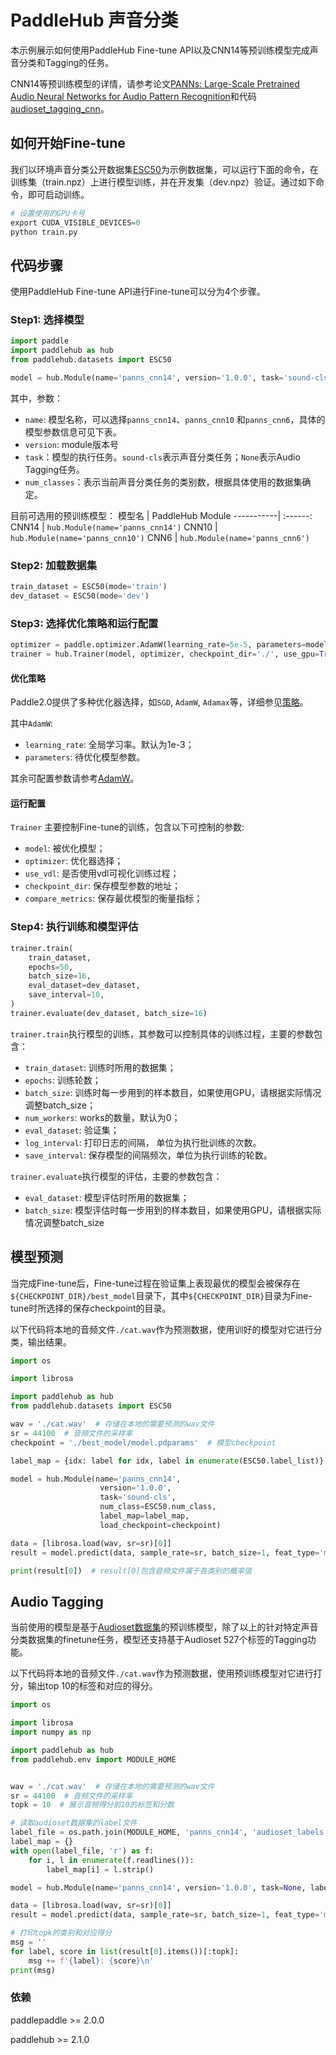 # PaddleHub 声音分类

本示例展示如何使用PaddleHub Fine-tune API以及CNN14等预训练模型完成声音分类和Tagging的任务。

CNN14等预训练模型的详情，请参考论文[PANNs: Large-Scale Pretrained Audio Neural Networks for Audio Pattern Recognition](https://arxiv.org/pdf/1912.10211.pdf)和代码[audioset_tagging_cnn](https://github.com/qiuqiangkong/audioset_tagging_cnn)。


## 如何开始Fine-tune

我们以环境声音分类公开数据集[ESC50](https://github.com/karolpiczak/ESC-50)为示例数据集，可以运行下面的命令，在训练集（train.npz）上进行模型训练，并在开发集（dev.npz）验证。通过如下命令，即可启动训练。

```python
# 设置使用的GPU卡号
export CUDA_VISIBLE_DEVICES=0
python train.py
```


## 代码步骤

使用PaddleHub Fine-tune API进行Fine-tune可以分为4个步骤。

### Step1: 选择模型

```python
import paddle
import paddlehub as hub
from paddlehub.datasets import ESC50

model = hub.Module(name='panns_cnn14', version='1.0.0', task='sound-cls', num_class=ESC50.num_class)
```

其中，参数：
- `name`: 模型名称，可以选择`panns_cnn14`、`panns_cnn10` 和`panns_cnn6`，具体的模型参数信息可见下表。
- `version`: module版本号
- `task`：模型的执行任务。`sound-cls`表示声音分类任务；`None`表示Audio Tagging任务。
- `num_classes`：表示当前声音分类任务的类别数，根据具体使用的数据集确定。

目前可选用的预训练模型：
模型名      | PaddleHub Module
-----------| :------:
CNN14      | `hub.Module(name='panns_cnn14')`
CNN10      | `hub.Module(name='panns_cnn10')`
CNN6       | `hub.Module(name='panns_cnn6')`

### Step2: 加载数据集

```python
train_dataset = ESC50(mode='train')
dev_dataset = ESC50(mode='dev')
```

### Step3: 选择优化策略和运行配置

```python
optimizer = paddle.optimizer.AdamW(learning_rate=5e-5, parameters=model.parameters())
trainer = hub.Trainer(model, optimizer, checkpoint_dir='./', use_gpu=True)
```

#### 优化策略

Paddle2.0提供了多种优化器选择，如`SGD`, `AdamW`, `Adamax`等，详细参见[策略](https://www.paddlepaddle.org.cn/documentation/docs/zh/api/paddle/optimizer/Overview_cn.html)。

其中`AdamW`:

- `learning_rate`: 全局学习率。默认为1e-3；
- `parameters`: 待优化模型参数。

其余可配置参数请参考[AdamW](https://www.paddlepaddle.org.cn/documentation/docs/zh/api/paddle/optimizer/adamw/AdamW_cn.html#cn-api-paddle-optimizer-adamw)。

#### 运行配置

`Trainer` 主要控制Fine-tune的训练，包含以下可控制的参数:

- `model`: 被优化模型；
- `optimizer`: 优化器选择；
- `use_vdl`: 是否使用vdl可视化训练过程；
- `checkpoint_dir`: 保存模型参数的地址；
- `compare_metrics`: 保存最优模型的衡量指标；


### Step4: 执行训练和模型评估

```python
trainer.train(
    train_dataset,
    epochs=50,
    batch_size=16,
    eval_dataset=dev_dataset,
    save_interval=10,
)
trainer.evaluate(dev_dataset, batch_size=16)
```

`trainer.train`执行模型的训练，其参数可以控制具体的训练过程，主要的参数包含：

- `train_dataset`: 训练时所用的数据集；
- `epochs`: 训练轮数；
- `batch_size`: 训练时每一步用到的样本数目，如果使用GPU，请根据实际情况调整batch_size；
- `num_workers`: works的数量，默认为0；
- `eval_dataset`: 验证集；
- `log_interval`: 打印日志的间隔， 单位为执行批训练的次数。
- `save_interval`: 保存模型的间隔频次，单位为执行训练的轮数。

`trainer.evaluate`执行模型的评估，主要的参数包含：

- `eval_dataset`: 模型评估时所用的数据集；
- `batch_size`: 模型评估时每一步用到的样本数目，如果使用GPU，请根据实际情况调整batch_size


## 模型预测

当完成Fine-tune后，Fine-tune过程在验证集上表现最优的模型会被保存在`${CHECKPOINT_DIR}/best_model`目录下，其中`${CHECKPOINT_DIR}`目录为Fine-tune时所选择的保存checkpoint的目录。

以下代码将本地的音频文件`./cat.wav`作为预测数据，使用训好的模型对它进行分类，输出结果。

```python
import os

import librosa

import paddlehub as hub
from paddlehub.datasets import ESC50

wav = './cat.wav'  # 存储在本地的需要预测的wav文件
sr = 44100  # 音频文件的采样率
checkpoint = './best_model/model.pdparams'  # 模型checkpoint

label_map = {idx: label for idx, label in enumerate(ESC50.label_list)}

model = hub.Module(name='panns_cnn14',
                    version='1.0.0',
                    task='sound-cls',
                    num_class=ESC50.num_class,
                    label_map=label_map,
                    load_checkpoint=checkpoint)

data = [librosa.load(wav, sr=sr)[0]]
result = model.predict(data, sample_rate=sr, batch_size=1, feat_type='mel', use_gpu=True)

print(result[0])  # result[0]包含音频文件属于各类别的概率值
```


## Audio Tagging

当前使用的模型是基于[Audioset数据集](https://research.google.com/audioset/)的预训练模型，除了以上的针对特定声音分类数据集的finetune任务，模型还支持基于Audioset 527个标签的Tagging功能。

以下代码将本地的音频文件`./cat.wav`作为预测数据，使用预训练模型对它进行打分，输出top 10的标签和对应的得分。

```python
import os

import librosa
import numpy as np

import paddlehub as hub
from paddlehub.env import MODULE_HOME


wav = './cat.wav'  # 存储在本地的需要预测的wav文件
sr = 44100  # 音频文件的采样率
topk = 10  # 展示音频得分前10的标签和分数

# 读取audioset数据集的label文件
label_file = os.path.join(MODULE_HOME, 'panns_cnn14', 'audioset_labels.txt')
label_map = {}
with open(label_file, 'r') as f:
    for i, l in enumerate(f.readlines()):
        label_map[i] = l.strip()

model = hub.Module(name='panns_cnn14', version='1.0.0', task=None, label_map=label_map)

data = [librosa.load(wav, sr=sr)[0]]
result = model.predict(data, sample_rate=sr, batch_size=1, feat_type='mel', use_gpu=True)

# 打印topk的类别和对应得分
msg = ''
for label, score in list(result[0].items())[:topk]:
    msg += f'{label}: {score}\n'
print(msg)
```

### 依赖

paddlepaddle >= 2.0.0

paddlehub >= 2.1.0
